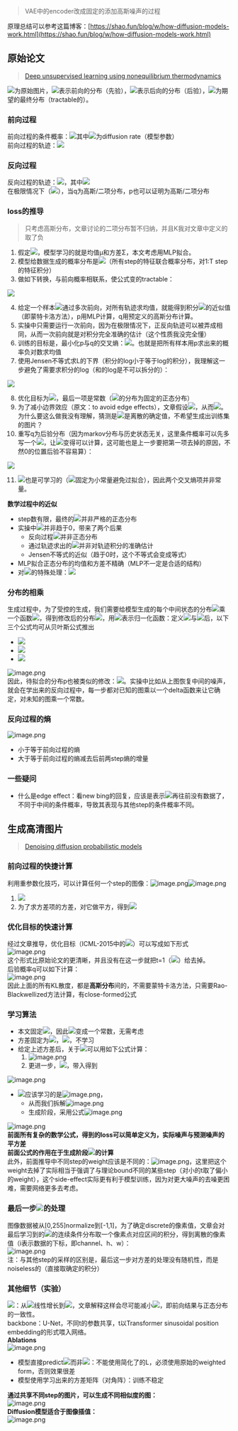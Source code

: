 > VAE中的encoder改成固定的添加高斯噪声的过程

原理总结可以参考这篇博客：[https://shao.fun/blog/w/how-diffusion-models-work.html](https://shao.fun/blog/w/how-diffusion-models-work.html)
<a name="J5roI"></a>
## 原始论文
> [Deep unsupervised learning using nonequilibrium thermodynamics](http://proceedings.mlr.press/v37/sohl-dickstein15.html)

![](https://cdn.nlark.com/yuque/__latex/6865f01049936504d903dd8bf6ba1ae8.svg#card=math&code=x%5E0&id=fqpb5)为原始图片，![](https://cdn.nlark.com/yuque/__latex/34c7b563b30bde3c748139530686798e.svg#card=math&code=q&id=xceEt)表示前向的分布（先验），![](https://cdn.nlark.com/yuque/__latex/d4cd21d60552e207f237e82def9029b6.svg#card=math&code=p&id=Q9l6k)表示后向的分布（后验），![](https://cdn.nlark.com/yuque/__latex/6b1f9fa29dc931e0f770a7f2ae8e0674.svg#card=math&code=%5Cpi%28y%29&id=fHFg8)为期望的最终分布（tractable的）。
<a name="JYKns"></a>
### 前向过程
前向过程的条件概率：![](https://cdn.nlark.com/yuque/__latex/c32071b2750fbde0b004c24789436551.svg#card=math&code=q%28x%5Et%5Cmid%20x%5E%7Bt-1%7D%29%5Ctriangleq%20T_%5Cpi%28x%5Et%5Cmid%20x%5E%7Bt-1%7D%3B%5Cbeta_t%29&id=dSaBD)其中![](https://cdn.nlark.com/yuque/__latex/65ab8e5bfbba1d104086d7970722ee6c.svg#card=math&code=%5Cbeta_t&id=KyzBz)为diffusion rate（模型参数）<br />前向过程的轨迹：![](https://cdn.nlark.com/yuque/__latex/d19496d8e7651b80511485ad9778d43f.svg#card=math&code=q%28x%5E%7B0%3AT%7D%29%3Dq%28x%5E0%29%5Cprod_%7Bi%3D1%7D%5E%7BT%7Dq%28x%5Et%5Cmid%20x%5E%7Bt-1%7D%29&id=tVQ0I)
<a name="uQqqe"></a>
### 反向过程
反向过程的轨迹：![](https://cdn.nlark.com/yuque/__latex/78c6717efe17b376a3dc2e200243d41b.svg#card=math&code=p%28x%5E%7B0%3AT%7D%29%3Dp%28x%5ET%29%5Cprod_%7Bi%3D1%7D%5E%7BT%7Dp%28x%5E%7Bt-1%7D%5Cmid%20x%5E%7Bt%7D%29&id=gBKrA)，其中![](https://cdn.nlark.com/yuque/__latex/7c66773d52678186eb4ab2f277189297.svg#card=math&code=p%28x%5ET%29%3D%5Cpi%28x%5ET%29&id=Au2r9)<br />在极限情况下（![](https://cdn.nlark.com/yuque/__latex/948a39a3aa5535a7db74cd52c2117dc9.svg#card=math&code=%5Cbeta_t%5Cto%200%5E%2B%2CT%5Cto%2B%5Cinfty&id=o4tAF)），当q为高斯/二项分布，p也可以证明为高斯/二项分布
<a name="ITLk5"></a>
### loss的推导
> 只考虑高斯分布，文章讨论的二项分布暂不归纳，并且K我对文章中定义的取了负

1. 假定![](https://cdn.nlark.com/yuque/__latex/7bb61068819c7da4a8826b6c2c12635d.svg#card=math&code=p%28x%5E%7Bt-1%7D%5Cmid%20x%5E%7Bt%7D%29%3D%5Cmathcal%7BN%7D%28%5Cmu_%5Ctheta%28x%5Et%2Ct%29%2C%5CSigma_%5Ctheta%28x%5Et%2Ct%29%29&id=JNHFP)，模型学习的就是均值μ和方差Σ，本文考虑用MLP拟合。
2. 模型给数据生成的概率分布是![](https://cdn.nlark.com/yuque/__latex/baa2a2b87837b930e2ecee9ba69eee25.svg#card=math&code=p%28x%5E0%29%3D%5Cint%20p%28x%5E%7B0%3AT%7D%29d%7Bx%5E%7B1%3AT%7D%7D&id=ktwQG)（所有step的特征联合概率分布，对1:T step的特征积分）
3. 做如下转换，与前向概率相联系，使公式变的tractable：

![](https://cdn.nlark.com/yuque/__latex/85886ac30f2ab7384923ae6efe3af32c.svg#card=math&code=%5Cbegin%7Baligned%7D%0Ap%28x%5E0%29%0A%26%3D%0A%5Cint%20p%28x%5E%7B0%3AT%7D%29%5Cfrac%7Bq%28x%5E%7B1%3AT%7D%5Cmid%20x%5E%7B0%7D%29%7D%7Bq%28x%5E%7B1%3AT%7D%5Cmid%20x%5E%7B0%7D%29%7D%20dx%5E%7B1%3AT%7D%5C%5C%0A%26%3D%0A%5Cint%20%5Cfrac%7Bp%28x%5E%7B0%3AT%7D%29%7D%7Bq%28x%5E%7B1%3AT%7D%5Cmid%20x%5E%7B0%7D%29%7D%20%5C%3Bq%28x%5E%7B1%3AT%7D%5Cmid%20x%5E%7B0%7D%29%20dx%5E%7B1%3AT%7D%5C%5C%0A%26%3D%0A%5Cint%20p%28x%5ET%29%5Cprod_%7Bt%3D1%7D%5ET%5Cfrac%7Bp%28x%5E%7Bt-1%7D%5Cmid%20x%5Et%29%7D%7Bq%28x%5E%7Bt%7D%5Cmid%20x%5E%7Bt-1%7D%29%7D%20%5C%3Bq%28x%5E%7B1%3AT%7D%5Cmid%20x%5E%7B0%7D%29dx%5E%7B1%3AT%7D%5C%5C%0A%5Cend%7Baligned%7D&id=zyQNc)

4. 给定一个样本![](https://cdn.nlark.com/yuque/__latex/6865f01049936504d903dd8bf6ba1ae8.svg#card=math&code=x%5E0&id=T0nmy)通过多次前向，对所有轨迹求均值，就能得到积分![](https://cdn.nlark.com/yuque/__latex/2c05e17d6893f1b4ef70c17d2ce5eefb.svg#card=math&code=q%28x%5E%7B1%3AT%7D%5Cmid%20x%5E%7B0%7D%29dx%5E%7B1%3AT%7D&id=YeTha)的近似值（即蒙特卡洛方法），p用MLP计算，q用预定义的高斯分布计算。
5. 实操中只需要运行一次前向，因为在极限情况下，正反向轨迹可以被弄成相同，从而一次前向就是对积分完全准确的估计（这个性质我没完全懂）
6. 训练的目标是，最小化p与q的交叉熵：![](https://cdn.nlark.com/yuque/__latex/37b609c2fbd6ba75bfcf8570265c30a4.svg#card=math&code=L%3D%5Cint%20-%5Clog%20p%28x%5E0%29%5C%3Bq%28x%5E0%29dx%5E0&id=LQgxv)。也就是把所有样本用p求出来的概率负对数求均值
7. 使用Jensen不等式求L的下界（积分的log小于等于log的积分），我理解这一步避免了需要求积分的log（和的log是不可以拆分的）：

![](https://cdn.nlark.com/yuque/__latex/14875cc198ce404e9be96df91ddea694.svg#card=math&code=%5Cbegin%7Baligned%7D%0AL%26%3D%5Cint%20-%5Clog%20%5Cleft%28%5Cint%20p%28x%5ET%29%5Cprod_%7Bt%3D1%7D%5ET%5Cfrac%7Bp%28x%5E%7Bt-1%7D%5Cmid%20x%5Et%29%7D%7Bq%28x%5E%7Bt%7D%5Cmid%20x%5E%7Bt-1%7D%29%7D%20%5C%3Bq%28x%5E%7B1%3AT%7D%5Cmid%20x%5E%7B0%7D%29dx%5E%7B1%3AT%7D%5Cright%29%5C%3Bq%28x%5E0%29%20dx%5E0%20%5C%5C%0A%26%5Cgeq%0A%5Cint%20-%5Clog%20%5Cleft%28%20p%28x%5ET%29%5Cprod_%7Bt%3D1%7D%5ET%5Cfrac%7Bp%28x%5E%7Bt-1%7D%5Cmid%20x%5Et%29%7D%7Bq%28x%5E%7Bt%7D%5Cmid%20x%5E%7Bt-1%7D%29%7D%20%5Cright%29q%28x%5E%7B0%3AT%7D%29%20dx%5E%7B0%3AT%7D%5C%5C%0A%26%3D%0A%5Cint-%5Clog%20%5Cleft%28%20%5Cprod_%7Bt%3D1%7D%5ET%5Cfrac%7Bp%28x%5E%7Bt-1%7D%5Cmid%20x%5Et%29%7D%7Bq%28x%5E%7Bt%7D%5Cmid%20x%5E%7Bt-1%7D%29%7D%20%5Cright%29q%28x%5E%7B0%3AT%7D%29%20dx%5E%7B0%3AT%7D%0A%2B%0A%5Cint%20-%5Clog%20p%28x%5ET%29%20q%28x%5ET%29%20dx%5ET%0A%5Cend%7Baligned%7D&id=xFOUB)

8. 优化目标为![](https://cdn.nlark.com/yuque/__latex/23388e6d492bf4dc3c4df3aa3049e851.svg#card=math&code=K%3D%5Csum_%7Bt%3D1%7D%5ET%5Cint-%5Clog%20%5Cfrac%7Bp%28x%5E%7Bt-1%7D%5Cmid%20x%5Et%29%7D%7Bq%28x%5E%7Bt%7D%5Cmid%20x%5E%7Bt-1%7D%29%7D%20q%28x%5E%7B0%3AT%7D%29%20dx%5E%7B0%3AT%7D%2BH_p%28X%5ET%29&id=kFEmM)，最后一项是常数（![](https://cdn.nlark.com/yuque/__latex/5b686eda6a645d15a1f5db0dd81a6d8a.svg#card=math&code=x%5ET&id=Dsuc4)的分布为固定的正态分布）
9. 为了减小边界效应（原文：to avoid edge effects），文章假设![](https://cdn.nlark.com/yuque/__latex/16392572f9fbf2b14941f8b513ce252e.svg#card=math&code=p%28x%5E0%5Cmid%20x%5E1%29%3Dq%28x%5E1%5Cmid%20x%5E0%29&id=KpJuD)，从而![](https://cdn.nlark.com/yuque/__latex/01e6495577d94b7fb27965eb6f159ce6.svg#card=math&code=K%3D%5Csum_%7Bt%3D2%7D%5ET%5Cint-%5Clog%20%5Cfrac%7Bp%28x%5E%7Bt-1%7D%5Cmid%20x%5Et%29%7D%7Bq%28x%5E%7Bt%7D%5Cmid%20x%5E%7Bt-1%7D%29%7D%20q%28x%5E%7B0%3AT%7D%29%20dx%5E%7B0%3AT%7D%2BH_p%28X%5ET%29&id=bXgra)。为什么要这么做我没有理解，猜测是![](https://cdn.nlark.com/yuque/__latex/6865f01049936504d903dd8bf6ba1ae8.svg#card=math&code=x%5E0&id=Rw38M)是离散的确定值，不希望生成出训练集的图片？
10. 重写q为后验分布（因为markov分布与历史状态无关，这里条件概率可以先多写一个![](https://cdn.nlark.com/yuque/__latex/6865f01049936504d903dd8bf6ba1ae8.svg#card=math&code=x%5E0&id=X3JFu)，让![](https://cdn.nlark.com/yuque/__latex/1fc374d71b27df6791ae8cbb3ed9ec63.svg#card=math&code=q%28x%5E%7Bt-1%7D%5Cmid%20x%5Et%29&id=QT6x9)变得可以计算，这可能也是上一步要把第一项去掉的原因，不然0的位置后验不容易算）：

![](https://cdn.nlark.com/yuque/__latex/da5017fafffc631df1282f7c74742096.svg#card=math&code=%5Cbegin%7Baligned%7D%0AK%26%3D%0A%5Csum_%7Bt%3D2%7D%5ET%5Cint-%5Clog%20%5Cfrac%7Bp%28x%5E%7Bt-1%7D%5Cmid%20x%5Et%29%7D%7Bq%28x%5E%7Bt%7D%5Cmid%20x%5E%7Bt-1%7D%2Cx%5E0%29%7D%20q%28x%5E%7B0%3AT%7D%29%20dx%5E%7B0%3AT%7D%2BH_p%28X%5ET%29%5C%5C%0A%26%3D%0A%5Csum_%7Bt%3D2%7D%5ET%5Cint-%5Clog%20%5Cfrac%7Bp%28x%5E%7Bt-1%7D%5Cmid%20x%5Et%29%7D%7Bq%28x%5E%7Bt-1%7D%5Cmid%20x%5E%7Bt%7D%2Cx%5E0%29%7D%5Cfrac%7Bq%28x%5E%7Bt-1%7D%5Cmid%20x%5E0%29%7D%7Bq%28x%5Et%5Cmid%20x%5E0%29%7D%20q%28x%5E%7B0%3AT%7D%29%20dx%5E%7B0%3AT%7D%2BH_p%28X%5ET%29%5C%5C%0A%26%3D%0A%5Csum_%7Bt%3D2%7D%5ET%5Cint-%5Clog%20%5Cfrac%7Bp%28x%5E%7Bt-1%7D%5Cmid%20x%5Et%29%7D%7Bq%28x%5E%7Bt-1%7D%5Cmid%20x%5E%7Bt%7D%2Cx%5E0%29%7Dq%28x%5E%7B0%3AT%7D%29%20dx%5E%7B0%3AT%7D%20%2B%20%5Csum_%7Bt%3D2%7D%5E%7BT%7D%5Cleft%28H_q%28X%5E%7Bt-1%7D%5Cmid%20X%5E0%29%20-%20H_q%28X%5E%7Bt%7D%5Cmid%20X%5E0%29%5Cright%29%20%2B%20H_p%28X%5ET%29%5C%5C%0A%26%3D%0A%5Csum_%7Bt%3D2%7D%5ET%5Cint-%5Clog%20%5Cfrac%7Bp%28x%5E%7Bt-1%7D%5Cmid%20x%5Et%29%7D%7Bq%28x%5E%7Bt-1%7D%5Cmid%20x%5E%7Bt%7D%2Cx%5E0%29%7Dq%28x%5E%7B0%3AT%7D%29%20dx%5E%7B0%3AT%7D%20%2B%20H_q%28X%5E1%5Cmid%20X%5E0%29%20-%20H_q%28X%5ET%5Cmid%20X%5E0%29%20%2B%20H_p%28X%5ET%29%5C%5C%0A%26%3D%0A%5Csum_%7Bt%3D2%7D%5ET%5Cint%20D_%7BKL%7D%28q%28x%5E%7Bt-1%7D%5Cmid%20x%5E%7Bt%7D%2Cx%5E0%29%5Cparallel%20p%28x%5E%7Bt-1%7D%5Cmid%20x%5Et%29%29q%28x%5E0%2Cx%5Et%29%20dx%5E0dx%5Et%20%2B%20H_q%28X%5E1%5Cmid%20X%5E0%29%20-%20H_q%28X%5ET%5Cmid%20X%5E0%29%20%2B%20H_p%28X%5ET%29%0A%5Cend%7Baligned%7D&id=BhVMV)

11. ![](https://cdn.nlark.com/yuque/__latex/65ab8e5bfbba1d104086d7970722ee6c.svg#card=math&code=%5Cbeta_t&id=Fcdf6)也是可学习的（![](https://cdn.nlark.com/yuque/__latex/18d21d6e50fea8f85b241bfeab7de4c7.svg#card=math&code=%5Cbeta_1&id=BzICZ)固定为小常量避免过拟合），因此两个交叉熵项并非常量。

**数学过程中的近似**

- step数有限，最终的![](https://cdn.nlark.com/yuque/__latex/5b686eda6a645d15a1f5db0dd81a6d8a.svg#card=math&code=x%5ET&id=a5z9Q)并非严格的正态分布
- 实操中![](https://cdn.nlark.com/yuque/__latex/65ab8e5bfbba1d104086d7970722ee6c.svg#card=math&code=%5Cbeta_t&id=hAp8f)并非趋于0，带来了两个后果
   - 反向过程![](https://cdn.nlark.com/yuque/__latex/e20eda67afeb6b0ff4d8b0859cdef8d1.svg#card=math&code=p%28x%5E%7Bt-1%7D%5Cmid%20x%5Et%29&id=XhL3N)并非正态分布
   - 通过轨迹求出的![](https://cdn.nlark.com/yuque/__latex/23c94bad78433324681ffe7e419f5405.svg#card=math&code=p%28x%5E0%29&id=qWPBN)并非对轨迹积分的准确估计
   - Jensen不等式的近似（趋于0时，这个不等式会变成等式）
- MLP拟合正态分布的均值和方差不精确（MLP不一定是合适的结构）
- 对![](https://cdn.nlark.com/yuque/__latex/6865f01049936504d903dd8bf6ba1ae8.svg#card=math&code=x%5E0&id=PC2Ny)的特殊处理：![](https://cdn.nlark.com/yuque/__latex/16392572f9fbf2b14941f8b513ce252e.svg#card=math&code=p%28x%5E0%5Cmid%20x%5E1%29%3Dq%28x%5E1%5Cmid%20x%5E0%29&id=Rhk6q)
<a name="BORl6"></a>
### 分布的相乘
生成过程中，为了受控的生成，我们需要给模型生成的每个中间状态的分布![](https://cdn.nlark.com/yuque/__latex/f5b434bf8f4f16354a95193bf460d69c.svg#card=math&code=q%28x%5Et%29&id=NMu5Y)乘一个函数![](https://cdn.nlark.com/yuque/__latex/873c71819a205d422a5ede6d42569070.svg#card=math&code=r%28x%5Et%29&id=Mu6EV)，得到修改后的分布![](https://cdn.nlark.com/yuque/__latex/6aae1646f2113b13eaae7a929d2db73b.svg#card=math&code=%5Ctilde%7Bq%7D%28x%5Et%29&id=lzLyk)，用![](https://cdn.nlark.com/yuque/__latex/46efd5850c745b4545620c2e3ae59918.svg#card=math&code=%5Ctilde%7BZ%7D_t&id=LLUDS)表示归一化函数：定义![](https://cdn.nlark.com/yuque/__latex/e3c12cee6f40c4e39badd57985e9f3e5.svg#card=math&code=%5Ctilde%7Bq%7D%28x%5E0%29&id=ni035)与![](https://cdn.nlark.com/yuque/__latex/25f846258e6653f7f40a02ba40491b1f.svg#card=math&code=%5Ctilde%7Bq%7D%28x%5E%7Bt%2B1%7D%5Cmid%20x%5Et%29&id=cOgsv)后，以下三个公式均可从贝叶斯公式推出

- ![](https://cdn.nlark.com/yuque/__latex/263672e48f6456769e618de7b096aeae.svg#card=math&code=%5Ctilde%7Bq%7D%28x%5Et%29%3D%5Cfrac%7B1%7D%7B%5Ctilde%7BZ%7D_t%7Dq%28x%5Et%29r%28x%5Et%29&id=uVlU0)
- ![](https://cdn.nlark.com/yuque/__latex/d5ff7556cccfd62a8a1e0d3fd776a8c8.svg#card=math&code=%5Ctilde%7Bq%7D%28x%5E%7Bt%2B1%7D%5Cmid%20x%5Et%29%5Cpropto%20q%28x%5E%7Bt%2B1%7D%5Cmid%20x%5Et%29r%28x%5E%7Bt%2B1%7D%29&id=mJRmy)
- ![](https://cdn.nlark.com/yuque/__latex/8796b36f993ed8a918d967087c394ca6.svg#card=math&code=%5Ctilde%7Bq%7D%28x%5Et%20%5Cmid%20x%5E%7Bt%2B1%7D%29%5Cpropto%20q%28x%5Et%20%5Cmid%20x%5E%7Bt%2B1%7D%29r%28x%5Et%29&id=xPvtU)

![image.png](https://cdn.nlark.com/yuque/0/2023/png/2787610/1679625453096-cad0d1fc-1338-465b-a4c9-300ba2f67b03.png#averageHue=%23a6a6a6&clientId=u4b427259-06cb-4&from=paste&height=255&id=u9c722960&name=image.png&originHeight=391&originWidth=403&originalType=binary&ratio=1&rotation=0&showTitle=false&size=168703&status=done&style=none&taskId=u6b2bcdb1-a755-4429-a595-48242493d0c&title=&width=262.3999938964844)<br />因此，待拟合的分布p也被类似的修改：![](https://cdn.nlark.com/yuque/__latex/9786e807c1805f1c92e2fa773a6027f2.svg#card=math&code=%5Ctilde%7Bp%7D%28x%5Et%20%5Cmid%20x%5E%7Bt%2B1%7D%29%5Cpropto%20p%28x%5Et%20%5Cmid%20x%5E%7Bt%2B1%7D%29r%28x%5Et%29&id=qPrVb)。实操中比如从上图恢复中间的噪声，就会在学出来的反向过程中，每一步都对已知的图乘以一个delta函数来让它确定，对未知的图乘一个常数。
<a name="VtEVx"></a>
### 反向过程的熵
![image.png](https://cdn.nlark.com/yuque/0/2023/png/2787610/1679714169013-c37503db-2fc0-4caf-9e50-b6e25b39306c.png#averageHue=%23faf8f6&clientId=uf63c33e3-3609-4&from=paste&height=85&id=u0cb0531b&name=image.png&originHeight=126&originWidth=725&originalType=binary&ratio=1&rotation=0&showTitle=false&size=20696&status=done&style=none&taskId=udd5c2d3f-b179-47b2-aa56-480169c54bf&title=&width=487)

- 小于等于前向过程的熵
- 大于等于前向过程的熵减去后前两step熵的增量
<a name="IXQ0P"></a>
### 一些疑问

- 什么是edge effect：看new bing的回复，应该是表示![](https://cdn.nlark.com/yuque/__latex/804445b08932596dcb951a19899de4bc.svg#card=math&code=p%28x_0%5Cmid%20x_1%29&id=UhVce)再往前没有数据了，不同于中间的条件概率，导致其表现与其他step的条件概率不同。
<a name="Sey5H"></a>
## 生成高清图片
> [Denoising diffusion probabilistic models](https://proceedings.neurips.cc/paper/2020/hash/4c5bcfec8584af0d967f1ab10179ca4b-Abstract.html)

<a name="Wwfe0"></a>
### 前向过程的快捷计算
利用重参数化技巧，可以计算任何一个step的图像：![image.png](https://cdn.nlark.com/yuque/0/2023/png/2787610/1679716063541-cf1d8e31-10d3-4e65-8f09-4cea95343591.png#averageHue=%23f7f5f4&clientId=uf63c33e3-3609-4&from=paste&height=30&id=u2df95de8&name=image.png&originHeight=62&originWidth=605&originalType=binary&ratio=1&rotation=0&showTitle=false&size=8965&status=done&style=none&taskId=ud1df2986-9087-46db-b701-a44906266ac&title=&width=290)![image.png](https://cdn.nlark.com/yuque/0/2023/png/2787610/1679716109882-1a3bbbb0-64c8-4114-96cc-fa8bb54d622b.png#averageHue=%23f6f4f2&clientId=uf63c33e3-3609-4&from=paste&height=26&id=u0499b10d&name=image.png&originHeight=53&originWidth=509&originalType=binary&ratio=1&rotation=0&showTitle=false&size=6540&status=done&style=none&taskId=u5a1f38ac-d1fb-4ca7-aaaa-3578ea3743e&title=&width=245.20001220703125)

1. ![](https://cdn.nlark.com/yuque/__latex/14de95220d8adc84bde9694522cbc18c.svg#card=math&code=x_2%20%3D%5Csqrt%7B%5Calpha_2%7Dx_1%2B%5Csqrt%7B1-%5Calpha_2%7D%5Cepsilon_1%0A%3D%5Csqrt%7B%5Calpha_1%5Calpha_2%7Dx_0%2B%5Csqrt%7B%5Calpha_2%281-%5Calpha_1%29%7D%5Cepsilon_0%2B%5Csqrt%7B1-%5Calpha_2%7D%5Cepsilon_1&id=bwlD8)
2. 为了求方差项的方差，对它做平方，得到![](https://cdn.nlark.com/yuque/__latex/36776a18ea087c9931b41b0c89af5bad.svg#card=math&code=E%5B%5Calpha_2%5Cepsilon_0%5E2-%5Calpha_1%5Calpha_2%5Cepsilon_0%5E2%2B%281-%5Calpha_2%29%5Cepsilon_1%5E2%5D%3D1-%5Calpha_1%5Calpha_2&id=GvNDM)
<a name="NPvwB"></a>
### 优化目标的快速计算
经过文章推导，优化目标（ICML-2015中的![](https://cdn.nlark.com/yuque/__latex/23388e6d492bf4dc3c4df3aa3049e851.svg#card=math&code=K%3D%5Csum_%7Bt%3D1%7D%5ET%5Cint-%5Clog%20%5Cfrac%7Bp%28x%5E%7Bt-1%7D%5Cmid%20x%5Et%29%7D%7Bq%28x%5E%7Bt%7D%5Cmid%20x%5E%7Bt-1%7D%29%7D%20q%28x%5E%7B0%3AT%7D%29%20dx%5E%7B0%3AT%7D%2BH_p%28X%5ET%29&id=thL5n)）可以写成如下形式<br />![image.png](https://cdn.nlark.com/yuque/0/2023/png/2787610/1679716304525-5544a77b-83db-4603-9c73-5dc392cac0e3.png#averageHue=%23f2f1f0&clientId=uf63c33e3-3609-4&from=paste&height=66&id=udd40511e&name=image.png&originHeight=128&originWidth=1400&originalType=binary&ratio=1&rotation=0&showTitle=false&size=22398&status=done&style=none&taskId=ue17d9673-9d4c-41a4-adff-948731fdfb2&title=&width=724.4000244140625)<br />这个形式比原始论文的更清晰，并且没有在这一步就把t=1（![](https://cdn.nlark.com/yuque/__latex/f0b3146aa84eeda704e70d3a1d7c3cde.svg#card=math&code=L_0&id=C90DH)）给去掉。<br />后验概率q可以如下计算：<br />![image.png](https://cdn.nlark.com/yuque/0/2023/png/2787610/1679719968051-18ca88ef-a0f8-4c0b-9172-849949005223.png#averageHue=%23f9f8f7&clientId=uf63c33e3-3609-4&from=paste&height=99&id=uab73ae6b&name=image.png&originHeight=161&originWidth=1297&originalType=binary&ratio=1&rotation=0&showTitle=false&size=30884&status=done&style=none&taskId=u2078718e-1e77-45c3-8f44-c1804ff232f&title=&width=798.5999755859375)<br />因此上面的所有KL散度，都是**高斯分布**间的，不需要蒙特卡洛方法，只需要Rao-Blackwellized方法计算，有close-formed公式
<a name="IiwHV"></a>
### 学习算法

- 本文固定![](https://cdn.nlark.com/yuque/__latex/65ab8e5bfbba1d104086d7970722ee6c.svg#card=math&code=%5Cbeta_t&id=hemz9)，因此![](https://cdn.nlark.com/yuque/__latex/3a190ff1f2a45ed46e756587cac6d7dd.svg#card=math&code=L_T&id=b9vq8)变成一个常数，无需考虑
- 方差固定为![](https://cdn.nlark.com/yuque/__latex/46c9804f573362e1f016b51d18e409fd.svg#card=math&code=%5Csigma%5E2_t%20I&id=dO6bM)，![](https://cdn.nlark.com/yuque/__latex/e61b4f9742690cd011ca3c75d22b4584.svg#card=math&code=%5Csigma_t%5E2%3D%5Cbeta_t&id=BvGJ7)，不学习
- 给定上述方差后，关于![](https://cdn.nlark.com/yuque/__latex/177eb18536b3d0d3edae6832d586fb27.svg#card=math&code=L_%7Bt-1%7D&id=BM0Pk)可以用如下公式计算：
   1. ![image.png](https://cdn.nlark.com/yuque/0/2023/png/2787610/1679722716115-9db44f11-afb9-450c-97a5-84275d516c2b.png#averageHue=%23fbf9f8&clientId=u09bcef6a-b0b1-4&from=paste&height=69&id=u360e2f12&name=image.png&originHeight=90&originWidth=602&originalType=binary&ratio=1&rotation=0&showTitle=false&size=10999&status=done&style=none&taskId=u42eecabd-ddbb-432a-8a3b-a30bf2ff807&title=&width=460.6000061035156)
   2. 更进一步，![](https://cdn.nlark.com/yuque/__latex/89bf5a1957a0bfae51a0f915e1f68654.svg#card=math&code=x_t%28x_0%2C%5Cepsilon%29%3D%5Csqrt%7B%5Cbar%7B%5Calpha%7D_t%7Dx_0%2B%5Csqrt%7B1-%5Cbar%7B%5Calpha%7D_t%7D%5Cepsilon&id=vcpX7)，带入得到

![image.png](https://cdn.nlark.com/yuque/0/2023/png/2787610/1679728054391-32d4da0e-1bee-4596-bbeb-e6069adbbc0c.png#averageHue=%23fbfaf9&clientId=u4684041f-d240-4&from=paste&height=204&id=ud5140d45&name=image.png&originHeight=302&originWidth=1452&originalType=binary&ratio=1.25&rotation=0&showTitle=false&size=48548&status=done&style=none&taskId=u722e7d3b-baa8-4a3c-98ae-07d39b8c662&title=&width=982.4000244140625)

- ![](https://cdn.nlark.com/yuque/__latex/4151fae1392710b9db51464c8104f646.svg#card=math&code=%5Cmu_%5Ctheta&id=iphGR)应该学习的是![image.png](https://cdn.nlark.com/yuque/0/2023/png/2787610/1679728266870-63e9f1e3-75f4-4f43-9d29-a276ea1a67f2.png#averageHue=%23f7f6f5&clientId=u4684041f-d240-4&from=paste&height=59&id=u8a04f34c&name=image.png&originHeight=90&originWidth=411&originalType=binary&ratio=1.25&rotation=0&showTitle=false&size=14207&status=done&style=none&taskId=u64c9e6d4-fea6-4cda-b026-bf907acee20&title=&width=267.8000183105469)，
   - 从而我们拆解![image.png](https://cdn.nlark.com/yuque/0/2023/png/2787610/1679728386334-d8de5d3c-6942-49fc-b70d-1e805bbad839.png#averageHue=%23f9f7f7&clientId=u4684041f-d240-4&from=paste&height=65&id=u25f6b9e6&name=image.png&originHeight=111&originWidth=1321&originalType=binary&ratio=1.25&rotation=0&showTitle=false&size=20286&status=done&style=none&taskId=u26a3295b-6dd3-4a9a-bcc8-78be7940e8c&title=&width=776.4000244140625)
   - 生成阶段，采用公式![image.png](https://cdn.nlark.com/yuque/0/2023/png/2787610/1679728871856-47df41c6-e674-428d-9ac8-e4f6c09a855f.png#averageHue=%23f7f5f4&clientId=u4684041f-d240-4&from=paste&height=57&id=u12f50400&name=image.png&originHeight=77&originWidth=968&originalType=binary&ratio=1.25&rotation=0&showTitle=false&size=17292&status=done&style=none&taskId=u43a40c93-be56-4a32-96e3-724477ee250&title=&width=710.4000244140625)

![image.png](https://cdn.nlark.com/yuque/0/2023/png/2787610/1679728626577-66ee24a8-5c96-4c15-9ac7-3aac1a862f14.png#averageHue=%23f3f2f2&clientId=u4684041f-d240-4&from=paste&height=241&id=u01bb0181&name=image.png&originHeight=377&originWidth=1526&originalType=binary&ratio=1.25&rotation=0&showTitle=false&size=90703&status=done&style=none&taskId=u9a06a69d-8260-4fd0-bbb2-6f6e1dbce5b&title=&width=976.4000244140625)<br />**前面所有复杂的数学公式，得到的loss可以简单定义为，实际噪声与预测噪声的平方差**<br />**前面公式的作用在于生成阶段**![](https://cdn.nlark.com/yuque/__latex/6d8baf6861f4df36eba52b385984c38c.svg#card=math&code=x_%7Bt-1%7D&id=W0gpa)**的计算**<br />此外，前面推导中不同step的weight应该是不同的：![image.png](https://cdn.nlark.com/yuque/0/2023/png/2787610/1679896087102-b19248b8-a1d7-4574-9b63-b41e8ef9b01c.png#averageHue=%23f8f7f6&clientId=u4684041f-d240-4&from=paste&height=43&id=u8ee0c36e&name=image.png&originHeight=104&originWidth=903&originalType=binary&ratio=1.25&rotation=0&showTitle=false&size=18489&status=done&style=none&taskId=u26ef52fb-6110-4569-bdf4-3c2632ed723&title=&width=372.4000244140625)，这里把这个weight去掉了实际相当于强调了与理论bound不同的某些step（对小的t取了偏小的weight），这个side-effect实际更有利于模型训练，因为对更大噪声的去噪更困难，需要网络更多去考虑。
<a name="L7EZ9"></a>
### 最后一步![](https://cdn.nlark.com/yuque/__latex/804445b08932596dcb951a19899de4bc.svg#card=math&code=p%28x_0%5Cmid%20x_1%29&id=wZ4IN)的处理
图像数据被从[0,255]normalize到[-1,1]，为了确定discrete的像素值，文章会对最后学习到的![](https://cdn.nlark.com/yuque/__latex/804445b08932596dcb951a19899de4bc.svg#card=math&code=p%28x_0%5Cmid%20x_1%29&id=AJYuz)的连续条件分布取一个像素点对应区间的积分，得到离散的像素值（i表示数据的下标，即channel、h、w）：<br />![image.png](https://cdn.nlark.com/yuque/0/2023/png/2787610/1679895075823-9d4f4606-b43a-40bf-bef3-463fbb6ab75d.png#averageHue=%23fbfaf9&clientId=u4684041f-d240-4&from=paste&height=165&id=u61c11829&name=image.png&originHeight=250&originWidth=1103&originalType=binary&ratio=1.25&rotation=0&showTitle=false&size=35405&status=done&style=none&taskId=uc75eccaa-c000-4896-a401-30b2422b852&title=&width=726.4000244140625)<br />注：与其他step的采样的区别是，最后这一步对方差的处理没有随机性，而是noiseless的（直接取确定的积分）
<a name="UVNSi"></a>
### 其他细节（实验）
![](https://cdn.nlark.com/yuque/__latex/65ab8e5bfbba1d104086d7970722ee6c.svg#card=math&code=%5Cbeta_t&id=AUPly)：从![](https://cdn.nlark.com/yuque/__latex/0862c3e735b7923c475f6e3c30ff4961.svg#card=math&code=10%5E%7B-4%7D&id=ckhWX)线性增长到![](https://cdn.nlark.com/yuque/__latex/ed89dd9c00be8dd962314490330e6f1e.svg#card=math&code=0.02&id=jLqFS)，文章解释这样会尽可能减小![](https://cdn.nlark.com/yuque/__latex/3a190ff1f2a45ed46e756587cac6d7dd.svg#card=math&code=L_T&id=HaMaR)，即前向结果与正态分布的一致性。<br />backbone：U-Net，不同t的参数共享，t以Transformer sinusoidal position embedding的形式喂入网络。<br />**Ablations**<br />![image.png](https://cdn.nlark.com/yuque/0/2023/png/2787610/1679898439544-a4954de7-63be-4ed1-99ee-60247c46b607.png#averageHue=%23f0eeed&clientId=u4684041f-d240-4&from=paste&height=219&id=u2cc05bea&name=image.png&originHeight=304&originWidth=486&originalType=binary&ratio=1.25&rotation=0&showTitle=false&size=42919&status=done&style=none&taskId=uf98ff680-c681-485f-aff4-b3d50a1f42f&title=&width=349.8000183105469)

- 模型直接predict![](https://cdn.nlark.com/yuque/__latex/756a643380ff53c0692dbc2e7e930a35.svg#card=math&code=%5Cmu&id=sF4u1)而非![](https://cdn.nlark.com/yuque/__latex/2dd779ab5086139fab0042676d5d851d.svg#card=math&code=%5Cepsilon%0A&id=D1MEJ)：不能使用简化了的L，必须使用原始的weighted form，否则效果很差
- 模型使用学习出来的方差矩阵（对角阵）：训练不稳定

**通过共享不同step的图片，可以生成不同相似度的图：**<br />![image.png](https://cdn.nlark.com/yuque/0/2023/png/2787610/1679899492835-f5463b09-399b-41ab-8c82-c9eb90a4825e.png#averageHue=%237f7660&clientId=u4684041f-d240-4&from=paste&height=278&id=uf948e24d&name=image.png&originHeight=348&originWidth=1246&originalType=binary&ratio=1.25&rotation=0&showTitle=false&size=755329&status=done&style=none&taskId=uf3a42622-9cd6-4cde-a6ff-049d402b495&title=&width=996.8)<br />**Diffusion模型适合于图像插值：**<br />![image.png](https://cdn.nlark.com/yuque/0/2023/png/2787610/1679899834706-5b7fa77c-ff54-4e04-8a7f-6682ecf1613b.png#averageHue=%23c0b2a9&clientId=u4684041f-d240-4&from=paste&height=182&id=u1fb68210&name=image.png&originHeight=356&originWidth=1530&originalType=binary&ratio=1.25&rotation=0&showTitle=false&size=611802&status=done&style=none&taskId=ud7dff6ff-4f47-4115-b74e-8e4da8d0239&title=&width=782.4000244140625)


